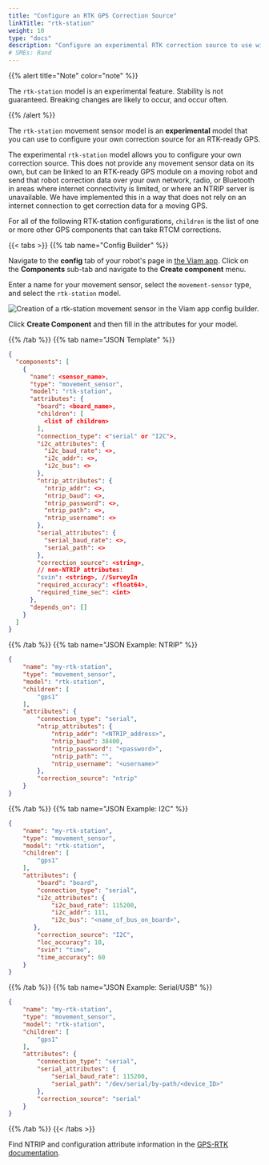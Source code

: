 ```yaml
---
title: "Configure an RTK GPS Correction Source"
linkTitle: "rtk-station"
weight: 10
type: "docs"
description: "Configure an experimental RTK correction source to use with an RTK-ready GPS."
# SMEs: Rand
---
```


{{% alert title="Note" color="note" %}}

The `rtk-station` model is an experimental feature.
Stability is not guaranteed.
Breaking changes are likely to occur, and occur often.

{{% /alert %}}

The `rtk-station` movement sensor model is an **experimental** model that you can use to configure your own correction source for an RTK-ready GPS.

The experimental `rtk-station` model allows you to configure your own correction source.
This does not provide any movement sensor data on its own, but can be linked to an RTK-ready GPS module on a moving robot and send that robot correction data over your own network, radio, or Bluetooth in areas where internet connectivity is limited, or where an NTRIP server is unavailable.
We have implemented this in a way that does not rely on an internet connection to get correction data for a moving GPS.

For all of the following RTK-station configurations, `children` is the list of one or more other GPS components that can take RTCM corrections.

{{< tabs >}}
{{% tab name="Config Builder" %}}

Navigate to the **config** tab of your robot's page in [the Viam app](https://app.viam.com).
Click on the **Components** sub-tab and navigate to the **Create component** menu.

Enter a name for your movement sensor, select the `movement-sensor` type, and select the `rtk-station` model.

![Creation of a `rtk-station` movement sensor in the Viam app config builder.](../../img/rtk-station-builder.png)

Click **Create Component** and then fill in the attributes for your model.

{{% /tab %}}
{{% tab name="JSON Template" %}}

```json {class="line-numbers linkable-line-numbers"}
{
  "components": [
    {
      "name": <sensor_name>,
      "type": "movement_sensor",
      "model": "rtk-station",
      "attributes": {
        "board": <board_name>,
        "children": [
          <list of children>
        ],
        "connection_type": <"serial" or "I2C">,
        "i2c_attributes": {
          "i2c_baud_rate": <>,
          "i2c_addr": <>,
          "i2c_bus": <>
        },
        "ntrip_attributes": {
          "ntrip_addr": <>,
          "ntrip_baud": <>,
          "ntrip_password": <>,
          "ntrip_path": <>,
          "ntrip_username": <>
        },
        "serial_attributes": {
          "serial_baud_rate": <>,
          "serial_path": <>
        },
        "correction_source": <string>,
        // non-NTRIP attributes:
        "svin": <string>, //SurveyIn
        "required_accuracy": <float64>,
        "required_time_sec": <int>
      },
      "depends_on": []
    }
  ]
}
```

{{% /tab %}}
{{% tab name="JSON Example: NTRIP" %}}

```json {class="line-numbers linkable-line-numbers"}
{
    "name": "my-rtk-station",
    "type": "movement_sensor",
    "model": "rtk-station",
    "children": [
        "gps1"
    ],
    "attributes": {
        "connection_type": "serial",
        "ntrip_attributes": {
            "ntrip_addr": "<NTRIP_address>",
            "ntrip_baud": 38400,
            "ntrip_password": "<password>",
            "ntrip_path": "",
            "ntrip_username": "<username>"
        },
        "correction_source": "ntrip"
    }
}
```

{{% /tab %}}
{{% tab name="JSON Example: I2C" %}}

```json {class="line-numbers linkable-line-numbers"}
{
    "name": "my-rtk-station",
    "type": "movement_sensor",
    "model": "rtk-station",
    "children": [
        "gps1"
    ],
    "attributes": {
        "board": "board",
        "connection_type": "serial",
        "i2c_attributes": {
            "i2c_baud_rate": 115200,
            "i2c_addr": 111,
            "i2c_bus": "<name_of_bus_on_board>",
       },
        "correction_source": "I2C",
        "loc_accuracy": 10,
        "svin": "time",
        "time_accuracy": 60
    }
}
```

{{% /tab %}}
{{% tab name="JSON Example: Serial/USB" %}}

```json {class="line-numbers linkable-line-numbers"}
{
    "name": "my-rtk-station",
    "type": "movement_sensor",
    "model": "rtk-station",
    "children": [
        "gps1"
    ],
    "attributes": {
        "connection_type": "serial",
        "serial_attributes": {
            "serial_baud_rate": 115200,
            "serial_path": "/dev/serial/by-path/<device_ID>"
        },
        "correction_source": "serial"
    }
}
```

{{% /tab %}}
{{< /tabs >}}

Find NTRIP and configuration attribute information in the [GPS-RTK documentation](../gps-rtk/#attributes).
